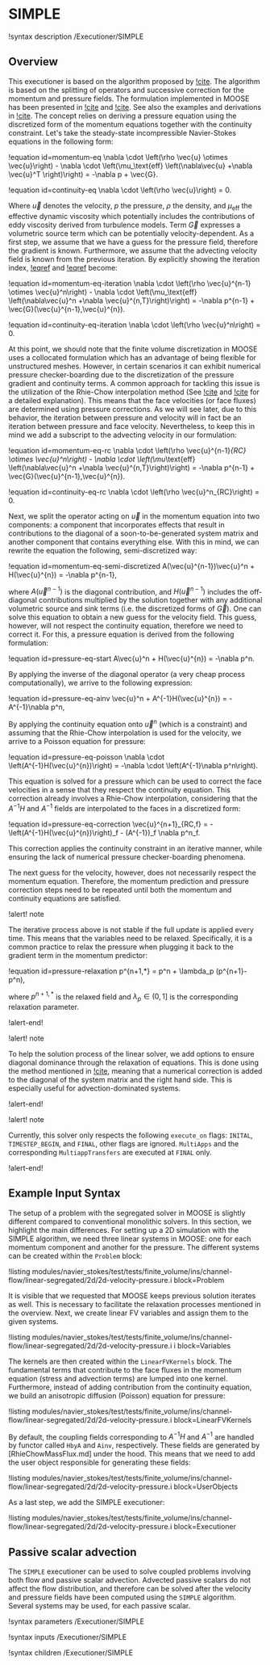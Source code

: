 # SIMPLE

!syntax description /Executioner/SIMPLE

## Overview

This executioner is based on the algorithm proposed by [!cite](patankar1983calculation). The algorithm
is based on the splitting of operators and successive correction for the momentum and pressure fields.
The formulation implemented in MOOSE has been presented in [!cite](jasak1996error) and [!cite](juretic2005error).
See also the examples and derivations in [!cite](moukalled2016finite).
The concept relies on deriving a pressure equation using the discretized form of the momentum
equations together with the continuity constraint. Let's take the steady-state incompressible Navier-Stokes equations
in the following form:

!equation id=momentum-eq
\nabla \cdot \left(\rho \vec{u} \otimes \vec{u}\right) - \nabla \cdot \left(\mu_\text{eff} \left(\nabla\vec{u} +\nabla \vec{u}^T \right)\right) = -\nabla p + \vec{G}.

!equation id=continuity-eq
\nabla \cdot \left(\rho \vec{u}\right) = 0.

Where $\vec{u}$ denotes the velocity, $p$ the pressure, $\rho$ the density, and $\mu_\text{eff}$ the effective dynamic viscosity
which potentially includes the contributions of eddy viscosity derived from turbulence models.
Term $\vec{G}$ expresses a volumetric source term which can be potentially velocity-dependent.
As a first step, we assume that we have a guess for the pressure field, therefore the gradient is known. Furthermore, we assume that
the advecting velocity field is known from the previous iteration. By explicitly showing the iteration index,
[!eqref](momentum-eq) and [!eqref](continuity-eq) become:

!equation id=momentum-eq-iteration
\nabla \cdot \left(\rho \vec{u}^{n-1} \otimes \vec{u}^n\right) - \nabla \cdot \left(\mu_\text{eff} \left(\nabla\vec{u}^n +\nabla \vec{u}^{n,T}\right)\right) = -\nabla p^{n-1} + \vec{G}(\vec{u}^{n-1},\vec{u}^{n}).

!equation id=continuity-eq-iteration
\nabla \cdot \left(\rho \vec{u}^n\right) = 0.

At this point, we should note that the finite volume discretization in MOOSE uses a collocated formulation which has an advantage
of being flexible for unstructured meshes. However, in certain scenarios it can exhibit numerical pressure checker-boarding
due to the discretization of the pressure gradient and continuity terms. A common approach for tackling this issue is the
utilization of the Rhie-Chow interpolation method (See [!cite](rhie1983numerical) and [!cite](moukalled2016finite) for a detailed
explanation). This means that the face velocities (or face fluxes) are determined using pressure corrections. As we will see
later, due to this behavior, the iteration between pressure and velocity will in fact be an iteration between
pressure and face velocity. Nevertheless, to keep this in mind we add a subscript to the advecting velocity in our formulation:

!equation id=momentum-eq-rc
\nabla \cdot \left(\rho \vec{u}^{n-1}_{RC} \otimes \vec{u}^n\right) - \nabla \cdot \left(\mu_\text{eff} \left(\nabla\vec{u}^n +\nabla \vec{u}^{n,T}\right)\right) = -\nabla p^{n-1} + \vec{G}(\vec{u}^{n-1},\vec{u}^{n}).

!equation id=continuity-eq-rc
\nabla \cdot \left(\rho \vec{u}^n_{RC}\right) = 0.

Next, we split the operator acting on $\vec{u}$ in the momentum equation into two components: a component that incorporates effects
that result in contributions to the diagonal of a soon-to-be-generated system matrix and another component that contains
everything else. With this in mind, we can rewrite the equation the following, semi-discretized way:

!equation id=momentum-eq-semi-discretized
A(\vec{u}^{n-1})\vec{u}^n + H(\vec{u}^{n}) = -\nabla p^{n-1},

where $A(\vec{u}^{n-1})$ is the diagonal contribution, and $H(\vec{u}^{n-1})$ includes the off-diagonal contributions
multiplied by the solution together with any additional volumetric source and sink terms (i.e. the discretized forms of $\vec{G}$).
One can solve this equation to obtain a new guess for the velocity field. This guess, however, will not respect the
continuity equation, therefore we need to correct it. For this, a pressure equation is derived from the following formulation:

!equation id=pressure-eq-start
A\vec{u}^n + H(\vec{u}^{n}) = -\nabla p^n.

By applying the inverse of the diagonal operator (a very cheap process computationally), we arrive to the following expression:

!equation id=pressure-eq-ainv
\vec{u}^n + A^{-1}H(\vec{u}^{n}) = -A^{-1}\nabla p^n,

By applying the continuity equation onto $\vec{u}^n$ (which is a constraint) and assuming that the Rhie-Chow
interpolation is used for the velocity, we arrive to a Poisson equation for pressure:

!equation id=pressure-eq-poisson
\nabla \cdot \left(A^{-1}H(\vec{u}^{n})\right) = -\nabla \cdot \left(A^{-1}\nabla p^n\right).

This equation is solved for a pressure which can be used to correct the face velocities in a sense that they
respect the continuity equation. This correction already involves a Rhie-Chow interpolation, considering that
the $A^{-1}H$ and $A^{-1}$ fields are interpolated to the faces in a discretized form:

!equation id=pressure-eq-correction
\vec{u}^{n+1}_{RC,f} = - \left(A^{-1}H(\vec{u}^{n})\right)_f - (A^{-1})_f \nabla p^n_f.

This correction applies the continuity constraint in an iterative manner, while ensuring the lack of
numerical pressure checker-boarding phenomena.

The next guess for the velocity, however, does not necessarily respect the momentum equation. Therefore,
the momentum prediction and pressure correction steps need to be repeated until both the momentum and
continuity equations are satisfied.

!alert! note

The iterative process above is not stable if the full update is applied every time. This means that the
variables need to be relaxed. Specifically, it is a common practice to relax the pressure when plugging it
back to the gradient term in the momentum predictor:

!equation id=pressure-relaxation
p^{n+1,*} = p^n + \lambda_p (p^{n+1}-p^n),

where $p^{n+1,*}$ is the relaxed field and $\lambda_p \in (0,1]$ is the corresponding relaxation parameter.

!alert-end!

!alert! note

To help the solution process of the linear solver, we add options to ensure diagonal dominance through
the relaxation of equations. This is done using the method mentioned in [!cite](juretic2005error), meaning that
a numerical correction is added to the diagonal of the system matrix and the right hand side. This is
especially useful for advection-dominated systems.

!alert-end!

!alert! note

Currently, this solver only respects the following `execute_on` flags: `INITAL`, `TIMESTEP_BEGIN`, and `FINAL`, other flags are ignored. `MultiApps` and the corresponding `MultiappTransfers` are executed at `FINAL` only.

!alert-end!

## Example Input Syntax

The setup of a problem with the segregated solver in MOOSE is slightly different compared to
conventional monolithic solvers. In this section, we highlight the main differences.
For setting up a 2D simulation with the SIMPLE algorithm, we need three linear systems in MOOSE:
one for each momentum component and another for the pressure. The different systems
can be created within the `Problem` block:

!listing modules/navier_stokes/test/tests/finite_volume/ins/channel-flow/linear-segregated/2d/2d-velocity-pressure.i block=Problem

It is visible that we requested that MOOSE keeps previous solution iterates as well. This is necessary to
facilitate the relaxation processes mentioned in the overview. Next, we create linear FV variables and assign them to the
given systems.

!listing modules/navier_stokes/test/tests/finite_volume/ins/channel-flow/linear-segregated/2d/2d-velocity-pressure.i i block=Variables

The kernels are then created within the `LinearFVKernels` block. The fundamental terms that contribute to the
face fluxes in the momentum equation (stress and advection terms) are lumped into one kernel. Furthermore,
instead of adding contribution from the continuity equation, we build an anisotropic diffusion (Poisson) equation for
pressure:

!listing modules/navier_stokes/test/tests/finite_volume/ins/channel-flow/linear-segregated/2d/2d-velocity-pressure.i block=LinearFVKernels

By default, the coupling fields corresponding to $A^{-1}H$ and $A^{-1}$ are handled by functor
called `HbyA` and `Ainv`, respectively. These fields are generated by [RhieChowMassFlux.md] under the hood.
This means that we need to add the user object responsible for generating these fields:

!listing modules/navier_stokes/test/tests/finite_volume/ins/channel-flow/linear-segregated/2d/2d-velocity-pressure.i block=UserObjects

As a last step, we add the SIMPLE executioner:

!listing modules/navier_stokes/test/tests/finite_volume/ins/channel-flow/linear-segregated/2d/2d-velocity-pressure.i block=Executioner

## Passive scalar advection

The `SIMPLE` executioner can be used to solve coupled problems involving both flow and passive scalar advection.
Advected passive scalars do not affect the flow distribution, and therefore can be solved after the velocity and
pressure fields have been computed using the `SIMPLE` algorithm.
Several systems may be used, for each passive scalar.

!syntax parameters /Executioner/SIMPLE

!syntax inputs /Executioner/SIMPLE

!syntax children /Executioner/SIMPLE
